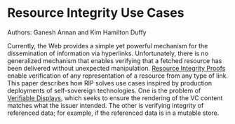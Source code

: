 # Resource Integrity Use Cases

Authors: Ganesh Annan and Kim Hamilton Duffy

Currently, the Web provides a simple yet powerful mechanism for the dissemination of information via hyperlinks. Unfortunately, there is no generalized mechanism that enables verifying that a fetched resource has been delivered without unexpected manipulation. [Resource Integrity Proofs](https://github.com/WebOfTrustInfo/rwot7/blob/master/topics-and-advance-readings/resource-integrity-proofs.md) enable verification of any representation of a resource from any type of link. This paper describes how RIP solves use cases inspired by production deployments of self-sovereign technologies. One is the problem of [Verifiable Displays](https://github.com/WebOfTrustInfo/rwot7/blob/master/topics-and-advance-readings/verifiable_displays.md), which seeks to ensure the rendering of the VC content matches what the issuer intended. The other is verifying integrity of referenced data; for example, if the referenced data is in a mutable store.
